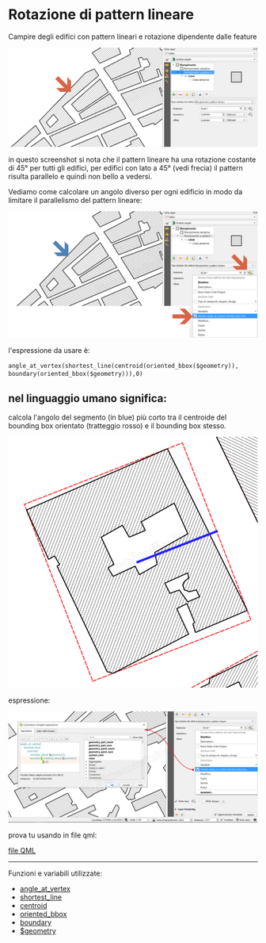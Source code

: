 # Rotazione di pattern lineare

Campire degli edifici con pattern lineari e rotazione dipendente dalle feature

![screen](../img/esempi/rotazione_pattern_lineare/rotaz_01.png)

in questo screenshot si nota che il pattern lineare ha una rotazione costante di 45° per tutti gli edifici, per edifici con lato a 45° (vedi frecia) il pattern risulta parallelo e quindi non bello a vedersi.

Vediamo come calcolare un angolo diverso per ogni edificio in modo da limitare il parallelismo del pattern lineare:

![screen](../img/esempi/rotazione_pattern_lineare/rotaz_02.png)

l'espressione da usare è:

```
angle_at_vertex(shortest_line(centroid(oriented_bbox($geometry)), boundary(oriented_bbox($geometry))),0)
```

## nel linguaggio umano significa:

calcola l'angolo del segmento (in blue) più corto tra il centroide del bounding box orientato (tratteggio rosso) e il bounding box stesso.

![screen](../img/esempi/rotazione_pattern_lineare/rotaz_04.png)

espressione:

![screen](../img/esempi/rotazione_pattern_lineare/rotaz_03.png)

prova tu usando in file qml:

[file QML](https://github.com/opendatasicilia/HfcQGIS-md/raw/main/docs/prova_tu/rotazione_pattern_lineare.zip)

---

Funzioni e variabili utilizzate:

* [angle_at_vertex](../gr_funzioni/geometria/geomatria_unico.md#angle_at_vertex)
* [shortest_line](../gr_funzioni/geometria/geomatria_unico.md#shortest_line)
* [centroid](../gr_funzioni/geometria/geomatria_unico.md#centroid)
* [oriented_bbox](../gr_funzioni/geometria/geomatria_unico.md#oriented_bbox)
* [boundary](../gr_funzioni/geometria/geomatria_unico.md#boundary)
* [\$geometry](../gr_funzioni/geometria/geomatria_unico.md#geometry)

